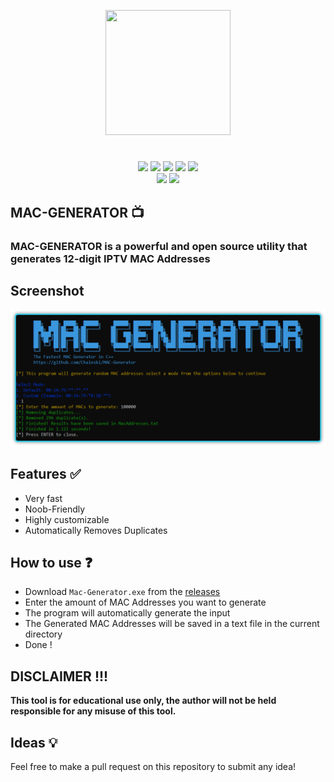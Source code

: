 <p align="center">
<img src="https://i.postimg.cc/2jQjjXn7/iptv.png", width="200", height="200">
</p>

<h1 align="center">
</h1>
<p align= "center">
  <img src="https://img.shields.io/github/languages/top/Chainski/MAC-Generator?color=1E8AD4">
   <img src="https://img.shields.io/github/stars/Chainski/MAC-Generator?style=flat&color=1E8AD4">
   <img src="https://img.shields.io/github/forks/Chainski/MAC-Generator?style=flat&color=1E8AD4">
   <img src="https://img.shields.io/github/issues/Chainski/MAC-Generator?color=1E8AD4">
   <img src="https://hits.sh/github.com/Chainski/MAC-Generator.svg?label=views&color=1E8AD4">
   <br>
   <img src="https://img.shields.io/github/last-commit/Chainski/MAC-Generator?style=flat&color=1E8AD4">
   <img src="https://img.shields.io/github/license/Chainski/MAC-Generator?color=1E8AD4">
   <br>
</p>

## MAC-GENERATOR 📺

### MAC-GENERATOR is a powerful and open source utility that generates 12-digit IPTV MAC Addresses


## Screenshot
![preview](https://github.com/Chainski/MAC-Generator/blob/main/assets/preview.png)



## Features ✅

- Very fast
- Noob-Friendly
- Highly customizable
- Automatically Removes Duplicates

## How to use ❓

- Download `Mac-Generator.exe` from the [releases](https://github.com/Chainski/MAC-Generator/releases) 
- Enter the amount of MAC Addresses you want to generate 
- The program will automatically generate the input 
- The Generated MAC Addresses will be saved in a text file in the current directory
- Done !


## DISCLAIMER !!! 

**This tool is for educational use only, the author will not be held responsible for any misuse of this tool.**


## Ideas 💡

Feel free to make a pull request on this repository to submit any idea!
